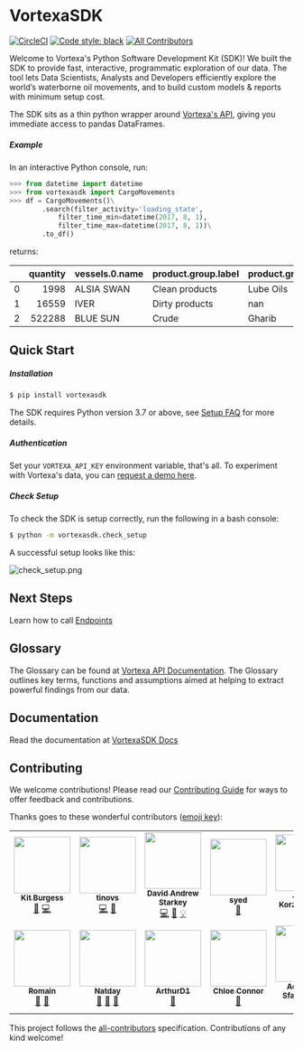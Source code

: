 # VortexaSDK
[![CircleCI](https://circleci.com/gh/VorTECHsa/python-sdk.svg?style=svg)](https://circleci.com/gh/VorTECHsa/python-sdk)
[![Code style: black](https://img.shields.io/badge/code%20style-black-000000.svg)](https://github.com/psf/black)
[![All Contributors](https://img.shields.io/badge/all_contributors-12-orange.svg?style=flat-square)](#contributors)

Welcome to Vortexa's Python Software Development Kit (SDK)!
We built the SDK to provide fast, interactive, programmatic exploration of our data. The tool lets Data Scientists, Analysts and Developers efficiently explore the
world’s waterborne oil movements, and to build custom models & reports with minimum setup cost.

The SDK sits as a thin python wrapper around [Vortexa's API](https://docs.vortexa.com),
giving you immediate access to pandas DataFrames.


##### Example

In an interactive Python console, run:

```python
>>> from datetime import datetime
>>> from vortexasdk import CargoMovements
>>> df = CargoMovements()\
        .search(filter_activity='loading_state',
            filter_time_min=datetime(2017, 8, 1),
            filter_time_max=datetime(2017, 8, 1))\
        .to_df()
```
returns:

|    |   quantity | vessels.0.name   | product.group.label   | product.grade.label   | events.cargo_port_load_event.0.end_timestamp   | events.cargo_port_unload_event.0.start_timestamp   |
|---:|-----------:|:-----------------|:----------------------|:----------------------|:-----------------------------------------------|:---------------------------------------------------|
|  0 |       1998 | ALSIA SWAN       | Clean products        | Lube Oils             | 2017-08-01T06:10:45+0000                       | 2017-08-27T14:38:15+0000                           |
|  1 |      16559 | IVER             | Dirty products        | nan                   | 2017-08-02T17:20:51+0000                       | 2017-09-07T07:52:20+0000                           |
|  2 |     522288 | BLUE SUN         | Crude                 | Gharib                | 2017-08-02T04:22:09+0000                       | 2017-08-13T10:32:09+0000                           |


## Quick Start

##### Installation

```bash
$ pip install vortexasdk
```

The SDK requires Python version 3.7 or above, see [Setup FAQ](https://vortechsa.github.io/python-sdk/faq_setup/) for more details.

##### Authentication

Set your `VORTEXA_API_KEY` environment variable, that's all. To experiment with Vortexa's data, you can [request a demo here](https://www.vortexa.com/request-demo-sdk).


##### Check Setup

To check the SDK is setup correctly, run the following in a bash console:

```bash
$ python -m vortexasdk.check_setup
```

A successful setup looks like this:

![check_setup.png](https://raw.githubusercontent.com/VorTECHsa/python-sdk/master/docs/img/check_setup.png)


## Next Steps

Learn how to call [Endpoints](https://vortechsa.github.io/python-sdk/endpoints/about-endpoints/)

## Glossary

The Glossary can be found at [Vortexa API Documentation](https://docs.vortexa.com). The Glossary outlines key terms, functions and assumptions aimed at
helping to extract powerful findings from our data.


## Documentation

Read the documentation at [VortexaSDK Docs](https://vortechsa.github.io/python-sdk/)

## Contributing

We welcome contributions! Please read our [Contributing Guide](https://github.com/vortechsa/python-sdk/blob/master/CONTRIBUTING.md) for ways to offer feedback and contributions.

Thanks goes to these wonderful contributors ([emoji key](https://allcontributors.org/docs/en/emoji-key)):

<!-- ALL-CONTRIBUTORS-LIST:START - Do not remove or modify this section -->
<!-- prettier-ignore-start -->
<!-- markdownlint-disable -->
<table>
  <tr>
    <td align="center"><a href="http://vortexa.com/"><img src="https://avatars1.githubusercontent.com/u/33626692?v=4" width="100px;" alt=""/><br /><sub><b>Kit Burgess</b></sub></a><br /><a href="#design-KitBurgess" title="Design">🎨</a> <a href="https://github.com/VorTECHsa/python-sdk/commits?author=KitBurgess" title="Code">💻</a></td>
    <td align="center"><a href="https://github.com/cvonsteg"><img src="https://avatars2.githubusercontent.com/u/28671095?v=4" width="100px;" alt=""/><br /><sub><b>tinovs</b></sub></a><br /><a href="https://github.com/VorTECHsa/python-sdk/commits?author=cvonsteg" title="Code">💻</a> <a href="https://github.com/VorTECHsa/python-sdk/pulls?q=is%3Apr+reviewed-by%3Acvonsteg" title="Reviewed Pull Requests">👀</a></td>
    <td align="center"><a href="http://star-www.st-and.ac.uk/~ds207/"><img src="https://avatars3.githubusercontent.com/u/11855684?v=4" width="100px;" alt=""/><br /><sub><b>David Andrew Starkey</b></sub></a><br /><a href="https://github.com/VorTECHsa/python-sdk/commits?author=dstarkey23" title="Code">💻</a> <a href="https://github.com/VorTECHsa/python-sdk/commits?author=dstarkey23" title="Documentation">📖</a> <a href="#example-dstarkey23" title="Examples">💡</a></td>
    <td align="center"><a href="https://github.com/syed1992"><img src="https://avatars2.githubusercontent.com/u/45287337?v=4" width="100px;" alt=""/><br /><sub><b>syed</b></sub></a><br /><a href="https://github.com/VorTECHsa/python-sdk/pulls?q=is%3Apr+reviewed-by%3Asyed1992" title="Reviewed Pull Requests">👀</a></td>
    <td align="center"><a href="https://www.vortexa.com/"><img src="https://avatars0.githubusercontent.com/u/503380?v=4" width="100px;" alt=""/><br /><sub><b>Jakub Korzeniowski</b></sub></a><br /><a href="#ideas-kujon" title="Ideas, Planning, & Feedback">🤔</a></td>
    <td align="center"><a href="https://github.com/eadwright"><img src="https://avatars0.githubusercontent.com/u/17048626?v=4" width="100px;" alt=""/><br /><sub><b>Edward Wright</b></sub></a><br /><a href="#userTesting-eadwright" title="User Testing">📓</a></td>
    <td align="center"><a href="https://paddyroddy.github.io/"><img src="https://avatars3.githubusercontent.com/u/15052188?v=4" width="100px;" alt=""/><br /><sub><b>Patrick Roddy</b></sub></a><br /><a href="#userTesting-paddyroddy" title="User Testing">📓</a></td>
  </tr>
  <tr>
    <td align="center"><a href="https://github.com/rugg2"><img src="https://avatars3.githubusercontent.com/u/37453675?v=4" width="100px;" alt=""/><br /><sub><b>Romain</b></sub></a><br /><a href="#userTesting-rugg2" title="User Testing">📓</a> <a href="#ideas-rugg2" title="Ideas, Planning, & Feedback">🤔</a></td>
    <td align="center"><a href="https://github.com/Natday"><img src="https://avatars3.githubusercontent.com/u/38128493?v=4" width="100px;" alt=""/><br /><sub><b>Natday</b></sub></a><br /><a href="#business-Natday" title="Business development">💼</a> <a href="#ideas-Natday" title="Ideas, Planning, & Feedback">🤔</a> <a href="#userTesting-Natday" title="User Testing">📓</a></td>
    <td align="center"><a href="https://github.com/ArthurD1"><img src="https://avatars0.githubusercontent.com/u/44548105?v=4" width="100px;" alt=""/><br /><sub><b>ArthurD1</b></sub></a><br /><a href="#userTesting-ArthurD1" title="User Testing">📓</a></td>
    <td align="center"><a href="https://github.com/ChloeConnor"><img src="https://avatars2.githubusercontent.com/u/42340891?v=4" width="100px;" alt=""/><br /><sub><b>Chloe Connor</b></sub></a><br /><a href="#userTesting-ChloeConnor" title="User Testing">📓</a></td>
    <td align="center"><a href="https://www.vortexa.com/"><img src="https://avatars1.githubusercontent.com/u/31421156?v=4" width="100px;" alt=""/><br /><sub><b>Achilleas Sfakianakis</b></sub></a><br /><a href="#userTesting-asfakianakis" title="User Testing">📓</a></td>
    <td align="center"><a href="https://seanbarry.dev"><img src="https://avatars0.githubusercontent.com/u/7374449?v=4" width="100px;" alt=""/><br /><sub><b>Sean Barry</b></sub></a><br /><a href="https://github.com/VorTECHsa/python-sdk/commits?author=SeanBarry" title="Code">💻</a> <a href="https://github.com/VorTECHsa/python-sdk/commits?author=SeanBarry" title="Documentation">📖</a></td>
  </tr>
</table>

<!-- markdownlint-enable -->
<!-- prettier-ignore-end -->
<!-- ALL-CONTRIBUTORS-LIST:END -->

This project follows the [all-contributors](https://github.com/all-contributors/all-contributors) specification. Contributions of any kind welcome!
